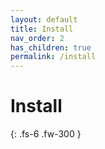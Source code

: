 ```yaml
---
layout: default
title: Install
nav_order: 2
has_children: true
permalink: /install
---
```


# Install

{: .fs-6 .fw-300 }
